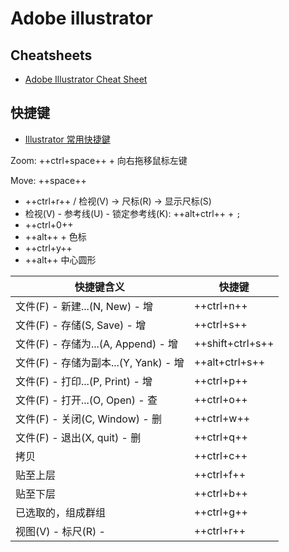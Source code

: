 # Adobe illustrator

## Cheatsheets

-   [Adobe Illustrator Cheat Sheet](https://repository.library.northeastern.edu/downloads/neu:m040d830g?datastream_id=content)

## 快捷键

-   [Illustrator 常用快捷鍵](http://www.imagingprint.com/ads/zone-Ill/illustrator-shortcut.htm)

Zoom: ++ctrl+space++ + 向右拖移鼠标左键

Move: ++space++

-   ++ctrl+r++ / 检视(V) -> 尺标(R) -> 显示尺标(S)
-   检视(V) - 参考线(U) - 锁定参考线(K): ++alt+ctrl++ + `;`
-   ++ctrl+0++
-   ++alt++ + 色标
-   ++ctrl+y++
-   ++alt++ 中心圆形

| 快捷键含义                            | 快捷键           |
| ------------------------------------- | ---------------- |
| 文件(F) - 新建...(N, New) - 增        | ++ctrl+n++       |
| 文件(F) - 存储(S, Save) - 增          | ++ctrl+s++       |
| 文件(F) - 存储为...(A, Append) - 增   | ++shift+ctrl+s++ |
| 文件(F) - 存储为副本...(Y, Yank) - 增 | ++alt+ctrl+s++   |
| 文件(F) - 打印...(P, Print) - 增      | ++ctrl+p++       |
| 文件(F) - 打开...(O, Open) - 查       | ++ctrl+o++       |
| 文件(F) - 关闭(C, Window) - 删        | ++ctrl+w++       |
| 文件(F) - 退出(X, quit) - 删          | ++ctrl+q++       |
| 拷贝                                  | ++ctrl+c++       |
| 贴至上层                              | ++ctrl+f++       |
| 贴至下层                              | ++ctrl+b++       |
| 已选取的，组成群组                    | ++ctrl+g++       |
| 视图(V) - 标尺(R) -                   | ++ctrl+r++       |